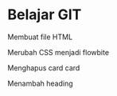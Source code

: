 <h1>Belajar GIT</h1>

<p>Membuat file HTML</p>
<p>Merubah CSS menjadi flowbite</p>
<p>Menghapus card card</p>
<p>Menambah heading</p>
